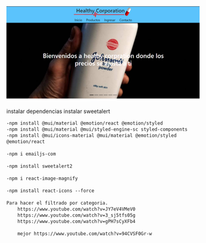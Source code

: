 <img src='./public/inicioPNG.PNG' />

instalar dependencias
instalar sweetalert 

    -npm install @mui/material @emotion/react @emotion/styled
    -npm install @mui/material @mui/styled-engine-sc styled-components
    -npm install @mui/icons-material @mui/material @emotion/styled @emotion/react

    -npm i emailjs-com
    
    -npm install sweetalert2

    -npm i react-image-magnify 

    -npm install react-icons --force

    Para hacer el filtrado por categoria.
        https://www.youtube.com/watch?v=JY7eV4VMeV0 
        https://www.youtube.com/watch?v=3_sj5tfs05g
        https://www.youtube.com/watch?v=gPH7sCyXFb4

        mejor https://www.youtube.com/watch?v=94CVSF0Gr-w